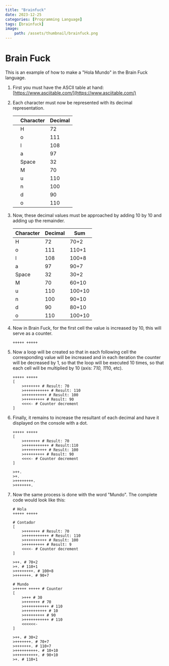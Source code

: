 ```yaml
---
title: "Brainfuck"
date: 2023-12-25
categories: [Programming Language]
tags: [brainfuck]
image:
    path: /assets/thumbnail/brainfuck.png
---
```



# Brain Fuck

This is an example of how to make a "Hola Mundo" in the Brain Fuck language.

1. First you must have the ASCII table at hand: [https://www.asciitable.com/](https://www.asciitable.com/)

2. Each character must now be represented with its decimal representation.

	|                |Character                          |Decimal                         |
	|----------------|-------------------------------|-----------------------------|
	||H|72|
	||o|111|
	||l|108|
	||a|97|
	||Space|32|
	||M|70|
	||u|110|
	||n|100|
	||d|90|
	||o|110|

3. Now, these decimal values must be approached by adding 10 by 10 and adding up the remainder.

	| Character | Decimal | Sum |
	| ----------- | ----------- |  ----------- |  
	| H | 72 | 70+2 |
	| o | 111 | 110+1 |
	| l | 108 | 100+8 |
	| a | 97 | 90+7 |
	| Space | 32 | 30+2 |
	| M | 70 | 60+10 |
	| u | 110 | 100+10 |
	| n | 100 | 90+10 |
	| d | 90 | 80+10 |
	| o | 110 | 100+10 |



5. Now in Brain Fuck, for the first cell the value is increased by 10, this will serve as a counter.
	```brainfuck
	+++++ +++++
	```

6. Now a loop will be created so that in each following cell the corresponding value will be increased and in each iteration the counter will be decreased by 1, so that the loop will be executed 10 times, so that each cell will be multiplied by 10 (axis: 7*10, 11*10, etc).
	```brainfuck
	+++++ +++++ 
	[ 
		>+++++++ # Result: 70
		>+++++++++++ # Result: 110 
		>++++++++++ # Result: 100 
		>+++++++++ # Result: 90 
		<<<<- # Counter decrement
	]
	```

7. Finally, it remains to increase the resultant of each decimal and have it displayed on the console with a dot.
	```brainfuck
	+++++ +++++
	[
		>+++++++ # Result: 70
		>+++++++++++ # Result:110 
		>++++++++++ # Result: 100 
		>+++++++++ # Result: 90
		<<<<- # Counter decrement
	]

	>++.
	>+.
	>++++++++.
	>+++++++.
	```

8. Now the same process is done with the word "Mundo".
   The complete code would look like this:
	```brainfuck
	# Hola
	+++++ +++++
	
	# Contador
	[
		>+++++++ # Result: 70
		>+++++++++++ # Result: 110
		>++++++++++ # Result: 100 
		>+++++++++ # Result: 9
		<<<<- # Counter decrement
	]
	
	>++. # 70+2
	>+. # 110+1
	>++++++++. # 100+8
	>+++++++. # 90+7
	
	# Mundo
	>+++++ +++++ # Counter
	[
		>+++ # 30
		>+++++++ # 70
		>+++++++++++ # 110
		>++++++++++ # 10
		>+++++++++ # 90
		>+++++++++++ # 110
		<<<<<<-
	]
	
	>++. # 30+2
	>+++++++. # 70+7
	>+++++++. # 110+7
	>++++++++++. # 10+10
	>++++++++++. # 90+10
	>+. # 110+1
	```
